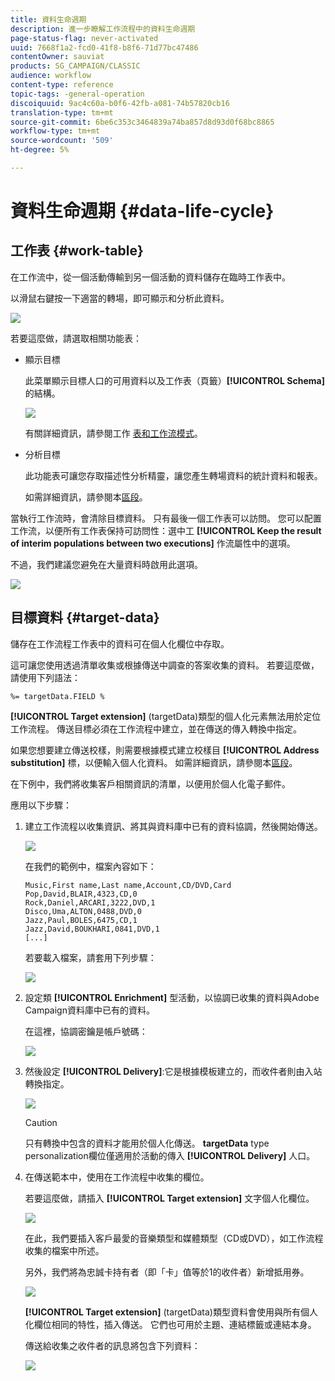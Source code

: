 ```yaml
---
title: 資料生命週期
description: 進一步瞭解工作流程中的資料生命週期
page-status-flag: never-activated
uuid: 7668f1a2-fcd0-41f8-b8f6-71d77bc47486
contentOwner: sauviat
products: SG_CAMPAIGN/CLASSIC
audience: workflow
content-type: reference
topic-tags: -general-operation
discoiquuid: 9ac4c60a-b0f6-42fb-a081-74b57820cb16
translation-type: tm+mt
source-git-commit: 6be6c353c3464839a74ba857d8d93d0f68bc8865
workflow-type: tm+mt
source-wordcount: '509'
ht-degree: 5%

---
```



# 資料生命週期 {#data-life-cycle}

## 工作表 {#work-table}

在工作流中，從一個活動傳輸到另一個活動的資料儲存在臨時工作表中。

以滑鼠右鍵按一下適當的轉場，即可顯示和分析此資料。

![](assets/wf-right-click-analyze.png)

若要這麼做，請選取相關功能表：

* 顯示目標

   此菜單顯示目標人口的可用資料以及工作表（頁籤）**[!UICONTROL Schema]** 的結構。

   ![](assets/wf-right-click-display.png)

   有關詳細資訊，請參閱工作 [表和工作流模式](../../workflow/using/monitoring-workflow-execution.md#worktables-and-workflow-schema)。

* 分析目標

   此功能表可讓您存取描述性分析精靈，讓您產生轉場資料的統計資料和報表。

   如需詳細資訊，請參閱本[區段](../../reporting/using/using-the-descriptive-analysis-wizard.md)。

當執行工作流時，會清除目標資料。 只有最後一個工作表可以訪問。 您可以配置工作流，以便所有工作表保持可訪問性：選中工 **[!UICONTROL Keep the result of interim populations between two executions]** 作流屬性中的選項。

不過，我們建議您避免在大量資料時啟用此選項。

![](assets/wf-purge-data-option.png)

## 目標資料 {#target-data}

儲存在工作流程工作表中的資料可在個人化欄位中存取。

這可讓您使用透過清單收集或根據傳送中調查的答案收集的資料。 若要這麼做，請使用下列語法：

```
%= targetData.FIELD %
```

**[!UICONTROL Target extension]** (targetData)類型的個人化元素無法用於定位工作流程。 傳送目標必須在工作流程中建立，並在傳送的傳入轉換中指定。

如果您想要建立傳送校樣，則需要根據模式建立校樣目 **[!UICONTROL Address substitution]** 標，以便輸入個人化資料。 如需詳細資訊，請參閱本[區段](../../delivery/using/steps-defining-the-target-population.md#using-address-substitution-in-proof)。

在下例中，我們將收集客戶相關資訊的清單，以便用於個人化電子郵件。

應用以下步驟：

1. 建立工作流程以收集資訊、將其與資料庫中已有的資料協調，然後開始傳送。

   ![](assets/wf-targetdata-sample-1.png)

   在我們的範例中，檔案內容如下：

   ```
   Music,First name,Last name,Account,CD/DVD,Card
   Pop,David,BLAIR,4323,CD,0
   Rock,Daniel,ARCARI,3222,DVD,1
   Disco,Uma,ALTON,0488,DVD,0
   Jazz,Paul,BOLES,6475,CD,1
   Jazz,David,BOUKHARI,0841,DVD,1
   [...]
   ```

   若要載入檔案，請套用下列步驟：

   ![](assets/wf-targetdata-sample-2.png)

1. 設定類 **[!UICONTROL Enrichment]** 型活動，以協調已收集的資料與Adobe Campaign資料庫中已有的資料。

   在這裡，協調密鑰是帳戶號碼：

   ![](assets/wf-targetdata-sample-3.png)

1. 然後設定 **[!UICONTROL Delivery]**:它是根據模板建立的，而收件者則由入站轉換指定。

   ![](assets/wf-targetdata-sample-4.png)

   >[!CAUTION]
   >
   >只有轉換中包含的資料才能用於個人化傳送。 **targetData** type personalization欄位僅適用於活動的傳入 **[!UICONTROL Delivery]** 人口。

1. 在傳送範本中，使用在工作流程中收集的欄位。

   若要這麼做，請插入 **[!UICONTROL Target extension]** 文字個人化欄位。

   ![](assets/wf-targetdata-sample-5.png)

   在此，我們要插入客戶最愛的音樂類型和媒體類型（CD或DVD），如工作流程收集的檔案中所述。

   另外，我們將為忠誠卡持有者（即「卡」值等於1的收件者）新增抵用券。

   ![](assets/wf-targetdata-sample-6.png)

   **[!UICONTROL Target extension]** (targetData)類型資料會使用與所有個人化欄位相同的特性，插入傳送。 它們也可用於主題、連結標籤或連結本身。

   傳送給收集之收件者的訊息將包含下列資料：

   ![](assets/wf-targetdata-sample-7.png)
